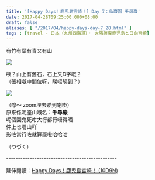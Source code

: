 ```yaml
---
title: '[Happy Days！鹿児島宮崎！] Day 7：仙巌園 千尋巌'
date: 2017-04-28T09:25:00.000+08:00
draft: false
aliases: [ "/2017/04/happy-days-day-7_28.html" ]
tags : [travel - 日本（九州西海道）・ 大隅薩摩鹿児島と日向宮崎]
---
```


有竹有葉有青又有山  

![](/images/kojkmi7d10.jpg)

咦？山上有舊石，石上又D字嘅？  
（張相嘅中間位呀，睇唔睇到？）  

![](/images/kojkmi7d10a.jpg)

（嗱～ zoom埋去睇到喇啩）  
原來係呢座山嘅名：**千尋巌**  
呢個園鬼死咁大行都行唔得晒  
仲上乜嘢山吖  
影咗當行咗就算罷啦哈哈哈  
  
  
（つづく）  
  
\-----------------------------------------------  
  
延伸閱讀：[Happy Days！鹿児島宮崎！ (10D9N)](https://hidie.net/kojkmi10d9n/)
